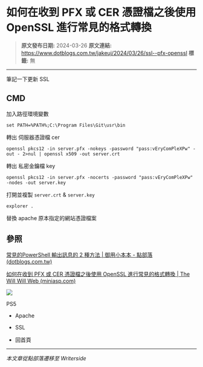 # 如何在收到 PFX 或 CER 憑證檔之後使用 OpenSSL 進行常見的格式轉換

> **原文發布日期:** 2024-03-26
> **原文連結:** https://www.dotblogs.com.tw/jakeuj/2024/03/26/ssl--pfx-openssl
> **標籤:** 無

---

筆記一下更新 SSL

## CMD

加入路徑環境變數

`set PATH=%PATH%;C:\Program Files\Git\usr\bin`

轉出 伺服器憑證檔 cer

`openssl pkcs12 -in server.pfx -nokeys -password "pass:vEryComPleXPw" -out - 2>nul | openssl x509 -out server.crt`

轉出 私密金鑰檔 key

`openssl pkcs12 -in server.pfx -nocerts -password "pass:vEryComPleXPw" -nodes -out server.key`

打開並複製 `server.crt` & `server.key`

`explorer .`

替換 apache 原本指定的網站憑證檔案

## 參照

[常見的PowerShell 輸出訊息的 2 種方法 | 御用小本本 - 點部落 (dotblogs.com.tw)](https://www.dotblogs.com.tw/jakeuj/2024/03/26/powershell-output-to-file)

[如何在收到 PFX 或 CER 憑證檔之後使用 OpenSSL 進行常見的格式轉換 | The Will Will Web (miniasp.com)](https://blog.miniasp.com/post/2019/04/17/Convert-PFX-and-CER-format-using-OpenSSL)

![](https://card.psnprofiles.com/1/jakeuj.png)

PS5

* Apache
* SSL

* 回首頁

---

*本文章從點部落遷移至 Writerside*

